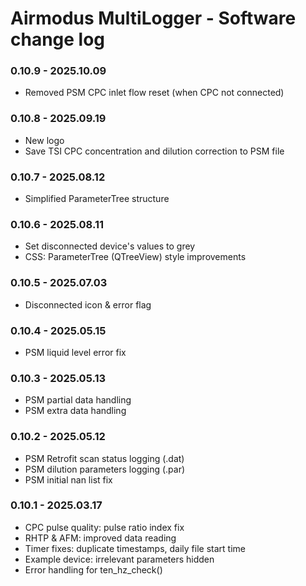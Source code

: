 # Airmodus MultiLogger - Software change log

### 0.10.9 - 2025.10.09
- Removed PSM CPC inlet flow reset (when CPC not connected)

### 0.10.8 - 2025.09.19
- New logo
- Save TSI CPC concentration and dilution correction to PSM file

### 0.10.7 - 2025.08.12
- Simplified ParameterTree structure

### 0.10.6 - 2025.08.11
- Set disconnected device's values to grey
- CSS: ParameterTree (QTreeView) style improvements

### 0.10.5 - 2025.07.03
- Disconnected icon & error flag

### 0.10.4 - 2025.05.15
- PSM liquid level error fix

### 0.10.3 - 2025.05.13
- PSM partial data handling
- PSM extra data handling

### 0.10.2 - 2025.05.12
- PSM Retrofit scan status logging (.dat)
- PSM dilution parameters logging (.par)
- PSM initial nan list fix

### 0.10.1 - 2025.03.17
- CPC pulse quality: pulse ratio index fix
- RHTP & AFM: improved data reading
- Timer fixes: duplicate timestamps, daily file start time
- Example device: irrelevant parameters hidden
- Error handling for ten_hz_check()